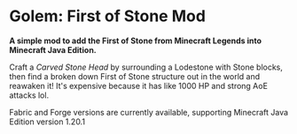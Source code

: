 # Golem: First of Stone Mod

**A simple mod to add the First of Stone from Minecraft Legends into Minecraft Java Edition.**

Craft a *Carved Stone Head* by surrounding a Lodestone with Stone blocks, then find a broken down First of Stone structure out in the world and reawaken it! It's expensive because it has like 1000 HP and strong AoE attacks lol.

Fabric and Forge versions are currently available, supporting Minecraft Java Edition version 1.20.1
